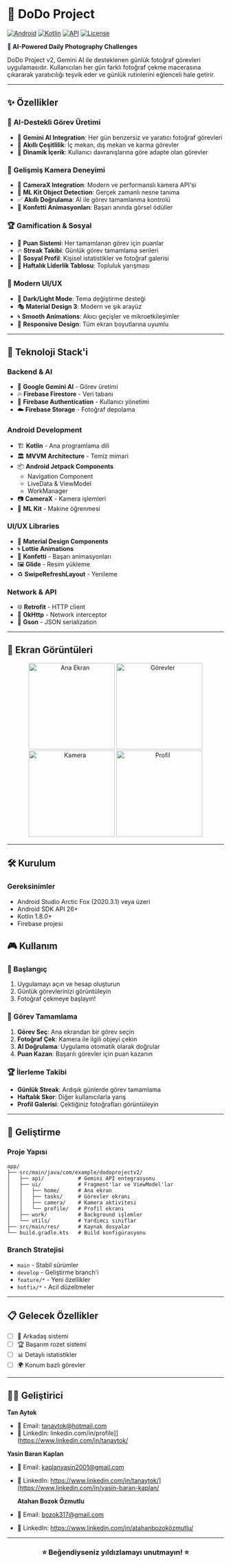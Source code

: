 # 🎯 DoDo Project

[![Android](https://img.shields.io/badge/Platform-Android-green.svg)](https://android.com)
[![Kotlin](https://img.shields.io/badge/Language-Kotlin-purple.svg)](https://kotlinlang.org)
[![API](https://img.shields.io/badge/Min%20API-26-orange.svg)](https://developer.android.com)
[![License](https://img.shields.io/badge/License-MIT-blue.svg)](LICENSE)

**🤖 AI-Powered Daily Photography Challenges**

DoDo Project v2, Gemini AI ile desteklenen günlük fotoğraf görevleri uygulamasıdır. Kullanıcıları her gün farklı fotoğraf çekme macerasına çıkararak yaratıcılığı teşvik eder ve günlük rutinlerini eğlenceli hale getirir.

---

## ✨ Özellikler

### 🎨 **AI-Destekli Görev Üretimi**
- 🧠 **Gemini AI Integration**: Her gün benzersiz ve yaratıcı fotoğraf görevleri
- 🎲 **Akıllı Çeşitlilik**: İç mekan, dış mekan ve karma görevler
- 🔄 **Dinamik İçerik**: Kullanıcı davranışlarına göre adapte olan görevler

### 📸 **Gelişmiş Kamera Deneyimi**
- 📱 **CameraX Integration**: Modern ve performanslı kamera API'si
- 🎯 **ML Kit Object Detection**: Gerçek zamanlı nesne tanıma
- ✅ **Akıllı Doğrulama**: AI ile görev tamamlanma kontrolü
- 🎊 **Konfetti Animasyonları**: Başarı anında görsel ödüller

### 🏆 **Gamification & Sosyal**
- 💎 **Puan Sistemi**: Her tamamlanan görev için puanlar
- 🔥 **Streak Takibi**: Günlük görev tamamlama serileri
- 👥 **Sosyal Profil**: Kişisel istatistikler ve fotoğraf galerisi
- 🏅 **Haftalık Liderlik Tablosu**: Topluluk yarışması

### 🎨 **Modern UI/UX**
- 🌙 **Dark/Light Mode**: Tema değiştirme desteği
- 🎭 **Material Design 3**: Modern ve şık arayüz
- 🌀 **Smooth Animations**: Akıcı geçişler ve mikroetkileşimler
- 📱 **Responsive Design**: Tüm ekran boyutlarına uyumlu

---

## 🚀 Teknoloji Stack'i

### **Backend & AI**
- 🤖 **Google Gemini AI** - Görev üretimi
- 🔥 **Firebase Firestore** - Veri tabanı
- 🔐 **Firebase Authentication** - Kullanıcı yönetimi
- ☁️ **Firebase Storage** - Fotoğraf depolama

### **Android Development**
- 🏗️ **Kotlin** - Ana programlama dili
- 🏛️ **MVVM Architecture** - Temiz mimari
- 📦 **Android Jetpack Components**
  - Navigation Component
  - LiveData & ViewModel
  - WorkManager
- 📷 **CameraX** - Kamera işlemleri
- 🧠 **ML Kit** - Makine öğrenmesi

### **UI/UX Libraries**
- 🎨 **Material Design Components**
- 🌀 **Lottie Animations**
- 🎊 **Konfetti** - Başarı animasyonları
- 🖼️ **Glide** - Resim yükleme
- ♻️ **SwipeRefreshLayout** - Yenileme

### **Network & API**
- 🌐 **Retrofit** - HTTP client
- 📡 **OkHttp** - Network interceptor
- 📄 **Gson** - JSON serialization

---

## 📱 Ekran Görüntüleri

<div align="center">
  <img src="screenshots/home_screen.png" width="200" alt="Ana Ekran">
  <img src="screenshots/tasks_screen.png" width="200" alt="Görevler">
  <img src="screenshots/camera_screen.png" width="200" alt="Kamera">
  <img src="screenshots/profile_screen.png" width="200" alt="Profil">
</div>

---

## 🛠️ Kurulum

### Gereksinimler
- Android Studio Arctic Fox (2020.3.1) veya üzeri
- Android SDK API 26+
- Kotlin 1.8.0+
- Firebase projesi

## 🎮 Kullanım

### 🚀 Başlangıç
1. Uygulamayı açın ve hesap oluşturun
2. Günlük görevlerinizi görüntüleyin
3. Fotoğraf çekmeye başlayın!

### 📸 Görev Tamamlama
1. **Görev Seç**: Ana ekrandan bir görev seçin
2. **Fotoğraf Çek**: Kamera ile ilgili objeyi çekin
3. **AI Doğrulama**: Uygulama otomatik olarak doğrular
4. **Puan Kazan**: Başarılı görevler için puan kazanın

### 🏆 İlerleme Takibi
- **Günlük Streak**: Ardışık günlerde görev tamamlama
- **Haftalık Skor**: Diğer kullanıcılarla yarış
- **Profil Galerisi**: Çektiğiniz fotoğrafları görüntüleyin

---

## 🔧 Geliştirme

### Proje Yapısı
```
app/
├── src/main/java/com/example/dodoprojectv2/
│   ├── api/           # Gemini API entegrasyonu
│   ├── ui/            # Fragment'lar ve ViewModel'lar
│   │   ├── home/      # Ana ekran
│   │   ├── tasks/     # Görevler ekranı
│   │   ├── camera/    # Kamera aktivitesi
│   │   └── profile/   # Profil ekranı
│   ├── work/          # Background işlemler
│   └── utils/         # Yardımcı sınıflar
├── src/main/res/      # Kaynak dosyalar
└── build.gradle.kts   # Build konfigürasyonu
```

### Branch Stratejisi
- `main` - Stabil sürümler
- `develop` - Geliştirme branch'i
- `feature/*` - Yeni özellikler
- `hotfix/*` - Acil düzeltmeler

---

## 📋 Gelecek Özellikler

- [ ] 👥 Arkadaş sistemi
- [ ] 🏆 Başarım rozet sistemi
- [ ] 📊 Detaylı istatistikler
- [ ] 🌍 Konum bazlı görevler

---

## 👨‍💻 Geliştirici

**Tan Aytok**
- 📧 Email: tanaytok@hotmail.com
- 💼 LinkedIn: linkedin.com/in/profile]](https://www.linkedin.com/in/tanaytok/

**Yasin Baran Kaplan**
- 📧 Email: kaplanyasin2001@gmail.com
- 💼 LinkedIn: https://www.linkedin.com/in/tanaytok/](https://www.linkedin.com/in/yasin-baran-kaplan/

  **Atahan Bozok Özmutlu**
- 📧 Email: bozok317@gmail.com
- 💼 LinkedIn: https://www.linkedin.com/in/atahanbozoközmutlu/

---

<div align="center">
  <h3>⭐ Beğendiyseniz yıldızlamayı unutmayın! ⭐</h3>
</div>
